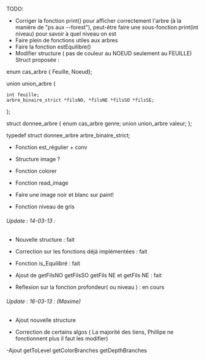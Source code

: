 TODO:

- Corriger la fonction print() pour afficher correctement l'arbre (à la manière de "ps aux --forest"), peut-être faire une sous-fonction print(int niveau) pour savoir à quel niveau on est
- Faire plein de fonctions utiles aux arbres
- Faire la fonction estEquilibre()
- Modifier structure ( pas de couleur au NOEUD seulement au FEUILLE)
Struct proposée :

enum cas_arbre { Feuille, Noeud};

union union_arbre {
    
	int feuille;
	arbre_binaire_strict *filsNO, *filsNE *filsSO *filsSE;
};


struct donnee_arbre
{
	enum cas_arbre genre;
	union union_arbre valeur;
};

typedef struct donnee_arbre arbre_binaire_strict;

- Fonction est_régulier + conv

- Structure image ?

- Fonction colorer

- Fonction read_image 

- Faire une image noir et blanc sur paint!

- Fonction niveau de gris

###### Update : 14-03-13 :

- Nouvelle structure : fait

- Correction sur les fonctions déjà implémentées : fait

- Fonction is_Equilibré : fait

- Ajout de getFilsNO getFilsSO getFils NE et getFils NE : fait

- Reflexion sur la fonction profondeur( ou niveau ) : en cours

###### Update : 16-03-13 : (Maxime)

- Ajout nouvelle structure 

- Correction de certains algos ( La majorité des tiens, Phillipe ne fonctionnent plus il faut les modifier)

-Ajout getToLevel getColorBranches getDepthBranches 